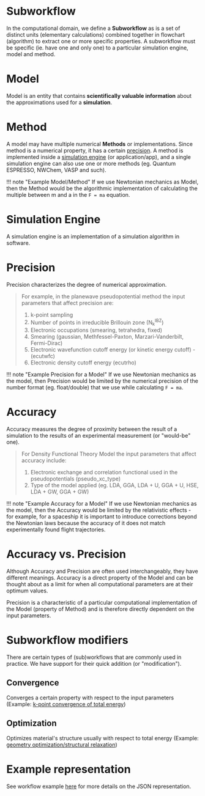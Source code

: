 # Subworkflow

In the computational domain, we define a **Subworkflow** as is a set of distinct units (elementary calculations) combined together in flowchart (algorithm) to extract one or more specific properties. A subworkflow must be specific (ie. have one and only one) to a particular simulation engine, model and method.

# Model

Model is an entity that contains **scientifically valuable information** about the approximations used for a **simulation**.

# Method

A model may have multiple numerical **Methods** or implementations. Since method is a numerical property, it has a certain [precision](#precision).  A method is implemented inside a [simulation engine](#simulation-engine) (or application/app), and a single simulation engine can also use one or more methods (eg. Quantum ESPRESSO, NWChem, VASP and such).

!!! note "Example Model/Method"
    If we use Newtonian mechanics as Model, then the Method would be the algorithmic implementation of calculating the multiple between m and a in the `F = ma` equation.

# Simulation Engine

A simulation engine is an implementation of a simulation algorithm in software.

# Precision

Precision characterizes the degree of numerical approximation. 

> For example, in the planewave pseudopotential method the input parameters that affect precision are:
>
>   1. k-point sampling
>   2. Number of points in irreducible Brillouin zone (N<sub>k</sub><sup>IBZ</sup>)
>   3. Electronic occupations (smearing, tetrahedra, fixed)
>   4. Smearing (gaussian, Methfessel-Paxton, Marzari-Vanderbilt, Fermi-Dirac)
>   5. Electronic wavefunction cutoff energy (or kinetic energy cutoff) - (ecutwfc)
>   6. Electronic density cutoff energy (ecutrho)

!!! note "Example Precision for a Model"
    If we use Newtonian mechanics as the model, then Precision would be limited by the numerical precision of the number format (eg. float/double) that we use while calculating `F = ma`.

# Accuracy

Accuracy measures the degree of proximity between the result of a simulation to the results of an experimental measurement (or "would-be" one).

> For Density Functional Theory Model the input parameters that affect accuracy include:
>
>   1. Electronic exchange and correlation functional used in the pseudopotentials (pseudo_xc_type)
>   2. Type of the model applied (eg. LDA, GGA, LDA + U, GGA + U, HSE, LDA + GW, GGA + GW)

!!! note "Example Accuracy for a Model"
    If we use Newtonian mechanics as the model, then the Accuracy would be limited by the relativistic effects - for example, for a spaceship it is important to introduce corrections beyond the Newtonian laws because the accuracy of it does not match experimentally found flight trajectories.

# Accuracy vs. Precision

Although Accuracy and Precision are often used interchangeably, they have different meanings. Accuracy is a direct property of the Model and can be thought about as a limit for when all computational parameters are at their optimum values. 

Precision is a characteristic of a particular computational implementation of the Model (property of Method) and is therefore directly dependent on the input parameters.


# Subworkflow modifiers

There are certain types of (sub)workflows that are commonly used in practice. We have support for their quick addition (or "modification").

## Convergence

Converges a certain property with respect to the input parameters (Example: [k-point convergence of total energy](convergence-algorithms.md))

## Optimization

Optimizes material's structure usually with respect to total energy (Example: [geometry optimization/structural relaxation](structural-relaxation.md))

# Example representation

See workflow example [here](data.md) for more details on the JSON representation.
